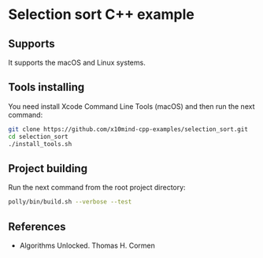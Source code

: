 # Selection sort C++ example
## Supports
It supports the macOS and Linux systems.

## Tools installing
You need install Xcode Command Line Tools (macOS) and then 
run the next command:

```bash
git clone https://github.com/x10mind-cpp-examples/selection_sort.git
cd selection_sort
./install_tools.sh
```

## Project building 
Run the next command from the root project directory:

```bash
polly/bin/build.sh --verbose --test
```

## References

- Algorithms Unlocked. Thomas H. Cormen


